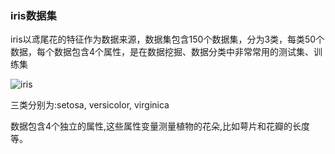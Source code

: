 ### iris数据集

iris以鸢尾花的特征作为数据来源，数据集包含150个数据集，分为3类，每类50个数据，每个数据包含4个属性，是在数据挖掘、数据分类中非常常用的测试集、训练集

![iris](https://github.com/lymanzhang/Machine-Learning-for-Design/blob/master/Session01_MachineLearning_Introduction/img/iris.jpg)

三类分别为:setosa, versicolor, virginica
 
数据包含4个独立的属性,这些属性变量测量植物的花朵,比如萼片和花瓣的长度等。
